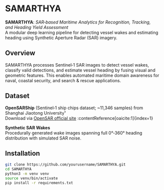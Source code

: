 # SAMARTHYA

**SAMARTHYA**: *SAR‑based Maritime Analytics for Recognition, Tracking, and Heading Yield Assessment*  
A modular deep learning pipeline for detecting vessel wakes and estimating heading using Synthetic Aperture Radar (SAR) imagery.

## Overview

SAMARTHYA processes Sentinel‑1 SAR images to detect vessel wakes, classify valid detections, and estimate vessel heading by fusing visual and geometric features. This enables automated maritime domain awareness for naval, coastal security, and search & rescue applications.

## Dataset

**OpenSARShip** (Sentinel‑1 ship chips dataset; ~11,346 samples) from Shanghai Jiaotong University¹  
  Download via [OpenSAR official site](http://opensar.sjtu.edu.cn/) :contentReference[oaicite:1]{index=1}

**Synthetic SAR Wakes**  
  Procedurally generated wake images spanning full 0°‑360° heading distribution with simulated SAR noise.

## Installation

```bash
git clone https://github.com/yourusername/SAMARTHYA.git
cd SAMARTHYA
python3 -m venv venv
source venv/bin/activate
pip install -r requirements.txt
